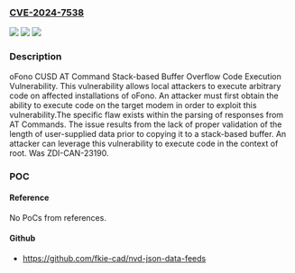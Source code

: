 ### [CVE-2024-7538](https://cve.mitre.org/cgi-bin/cvename.cgi?name=CVE-2024-7538)
![](https://img.shields.io/static/v1?label=Product&message=oFono&color=blue)
![](https://img.shields.io/static/v1?label=Version&message=%3D%201.34%20&color=brighgreen)
![](https://img.shields.io/static/v1?label=Vulnerability&message=CWE-121%3A%20Stack-based%20Buffer%20Overflow&color=brighgreen)

### Description

oFono CUSD AT Command Stack-based Buffer Overflow Code Execution Vulnerability. This vulnerability allows local attackers to execute arbitrary code on affected installations of oFono. An attacker must first obtain the ability to execute code on the target modem in order to exploit this vulnerability.The specific flaw exists within the parsing of responses from AT Commands. The issue results from the lack of proper validation of the length of user-supplied data prior to copying it to a stack-based buffer. An attacker can leverage this vulnerability to execute code in the context of root. Was ZDI-CAN-23190.

### POC

#### Reference
No PoCs from references.

#### Github
- https://github.com/fkie-cad/nvd-json-data-feeds

